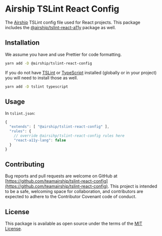 # Airship TSLint React Config

The [Airship](https://teamarship.com) TSLint config file used for React projects. This package includes the [@airship/tslint-react-a11y](https://www.npmjs.com/package/@airship/tslint-react-a11y) package as well.

## Installation

We assume you have and use Prettier for code formatting.

```bash
yarn add -D @airship/tslint-react-config
```

If you do not have [TSLint](https://palantir.github.io/tslint/) or [TypeScript](https://www.typescriptlang.org/) installed (globally or in your project) you will need to install those as well.

```bash
yarn add -D tslint typescript
```

## Usage

In `tslint.json`:

```javascript
{
  "extends": [ "@airship/tslint-react-config" ],
  "rules": {
    // override @airsihp/tslint-react-config rules here
    "react-a11y-lang": false
  }
}
```

## Contributing

Bug reports and pull requests are welcome on GitHub at [https://github.com/teamairship/tslint-react-config](https://github.com/teamairship/tslint-react-config). This project is intended to be a safe, welcoming space for collaboration, and contributors are expected to adhere to the Contributor Covenant code of conduct.

## License

This package is available as open source under the terms of the [MIT License](https://github.com/teamairship/tslint-react-config/blob/master/LICENSE).
